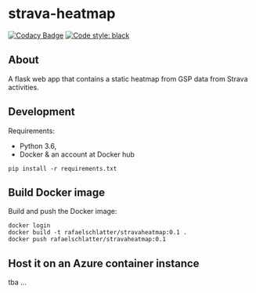 # strava-heatmap
[![Codacy Badge](https://api.codacy.com/project/badge/Grade/d8aa61d5c6bd469a9e05073088d998d3)](https://www.codacy.com?utm_source=github.com&amp;utm_medium=referral&amp;utm_content=rafaelschlatter/strava-heatmap&amp;utm_campaign=Badge_Grade)
[![Code style: black](https://img.shields.io/badge/code%20style-black-000000.svg)](https://github.com/psf/black)

## About
A flask web app that contains a static heatmap from GSP data from Strava activities.

## Development
Requirements:
- Python 3.6,
- Docker & an account at Docker hub
````
pip install -r requirements.txt
````


## Build Docker image
Build and push the Docker image:
````
docker login
docker build -t rafaelschlatter/stravaheatmap:0.1 .
docker push rafaelschlatter/stravaheatmap:0.1
````

## Host it on an Azure container instance
tba ...